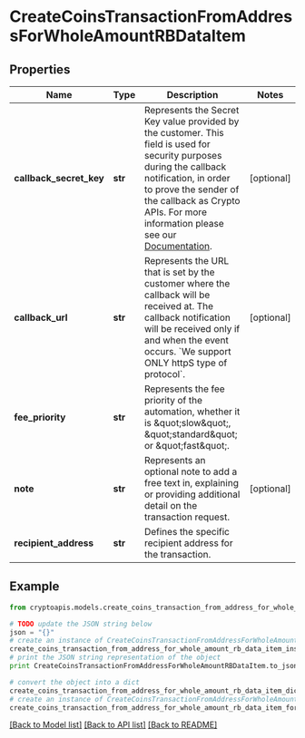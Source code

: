 # CreateCoinsTransactionFromAddressForWholeAmountRBDataItem


## Properties
Name | Type | Description | Notes
------------ | ------------- | ------------- | -------------
**callback_secret_key** | **str** | Represents the Secret Key value provided by the customer. This field is used for security purposes during the callback notification, in order to prove the sender of the callback as Crypto APIs. For more information please see our [Documentation](https://developers.cryptoapis.io/technical-documentation/general-information/callbacks#callback-security). | [optional] 
**callback_url** | **str** | Represents the URL that is set by the customer where the callback will be received at. The callback notification will be received only if and when the event occurs. &#x60;We support ONLY httpS type of protocol&#x60;. | [optional] 
**fee_priority** | **str** | Represents the fee priority of the automation, whether it is \&quot;slow\&quot;, \&quot;standard\&quot; or \&quot;fast\&quot;. | 
**note** | **str** | Represents an optional note to add a free text in, explaining or providing additional detail on the transaction request. | [optional] 
**recipient_address** | **str** | Defines the specific recipient address for the transaction. | 

## Example

```python
from cryptoapis.models.create_coins_transaction_from_address_for_whole_amount_rb_data_item import CreateCoinsTransactionFromAddressForWholeAmountRBDataItem

# TODO update the JSON string below
json = "{}"
# create an instance of CreateCoinsTransactionFromAddressForWholeAmountRBDataItem from a JSON string
create_coins_transaction_from_address_for_whole_amount_rb_data_item_instance = CreateCoinsTransactionFromAddressForWholeAmountRBDataItem.from_json(json)
# print the JSON string representation of the object
print CreateCoinsTransactionFromAddressForWholeAmountRBDataItem.to_json()

# convert the object into a dict
create_coins_transaction_from_address_for_whole_amount_rb_data_item_dict = create_coins_transaction_from_address_for_whole_amount_rb_data_item_instance.to_dict()
# create an instance of CreateCoinsTransactionFromAddressForWholeAmountRBDataItem from a dict
create_coins_transaction_from_address_for_whole_amount_rb_data_item_form_dict = create_coins_transaction_from_address_for_whole_amount_rb_data_item.from_dict(create_coins_transaction_from_address_for_whole_amount_rb_data_item_dict)
```
[[Back to Model list]](../README.md#documentation-for-models) [[Back to API list]](../README.md#documentation-for-api-endpoints) [[Back to README]](../README.md)


